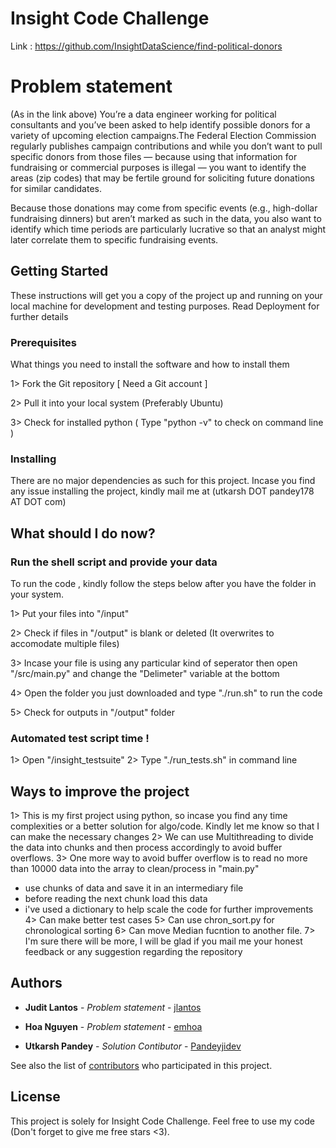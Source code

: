 # Insight Code Challenge
Link : https://github.com/InsightDataScience/find-political-donors
# Problem statement 
(As in the link above)
You’re a data engineer working for political consultants and you’ve been asked to help identify possible donors 
for a variety of upcoming election campaigns.The Federal Election Commission regularly publishes campaign contributions and while you don’t want to pull specific donors from those files — because using that information for fundraising or commercial purposes is illegal — you want to identify the areas (zip codes) that may be fertile ground for soliciting future donations for similar candidates.

Because those donations may come from specific events (e.g., high-dollar fundraising dinners) but aren’t marked as such in the data, you also want to identify which time periods are particularly lucrative so that an analyst might later correlate them to specific fundraising events.


## Getting Started

These instructions will get you a copy of the project up and running on your local machine for development and testing purposes. Read Deployment for further details

### Prerequisites

What things you need to install the software and how to install them

1> Fork the Git repository [ Need a Git account ]

2> Pull it into your local system (Preferably Ubuntu)

3> Check for installed python ( Type "python -v" to check on command line )

### Installing

There are no major dependencies as such for this project. Incase you find any issue installing the project, kindly mail me at (utkarsh DOT pandey178 AT <gmail> DOT com)



## What should I do now?

### Run the shell script and provide your data

To run the code , kindly follow the steps below after you have the folder in your system.

1> Put your files into "/input"

2> Check if files in "/output" is blank or deleted (It overwrites to accomodate multiple files)

3> Incase your file is using any particular kind of seperator then open "/src/main.py" and change the "Delimeter" variable
at the bottom

4> Open the folder you just downloaded and type "./run.sh" to run the code

5> Check for outputs in "/output" folder

### Automated test script time !

1> Open "/insight_testsuite"
2> Type "./run_tests.sh" in command line 


## Ways to improve the project

1> This is my first project using python, so incase you find any time complexities or a better solution for algo/code. Kindly let me know so that I can make the necessary changes
2> We can use Multithreading to divide the data into chunks and then process accordingly to avoid buffer overflows.
3> One more way to avoid buffer overflow is to read no more than 10000 data into the array to clean/process in "main.py"
  - use chunks of data and save it in an intermediary file
  - before reading the next chunk load this data 
  - i've used a dictionary to help scale the code for further improvements
4> Can make better test cases
5> Can use chron_sort.py for chronological sorting
6> Can move Median fucntion to another file.
7> I'm sure there will be more, I will be glad if you mail me your honest feedback or any suggestion regarding the repository



## Authors

* **Judit Lantos**   - *Problem statement* - [jlantos](https://github.com/jlantos)
* **Hoa Nguyen**     - *Problem statement* - [emhoa](https://github.com/emhoa)

* **Utkarsh Pandey** - *Solution Contibutor* - [Pandeyjidev](https://github.com/Pandeyjidev)

See also the list of [contributors](https://github.com/Pandeyjidev) who participated in this project.

## License

This project is solely for Insight Code Challenge. Feel free to use my code (Don't forget to give me free stars <3).
